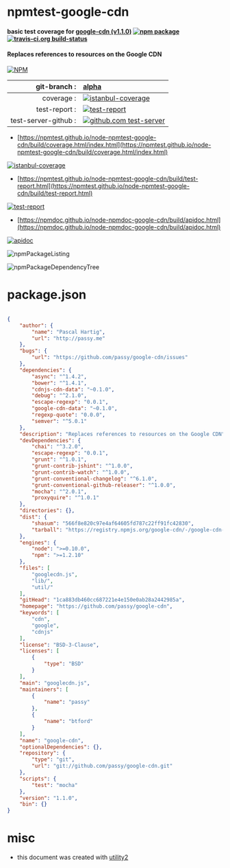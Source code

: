 # npmtest-google-cdn

#### basic test coverage for  [google-cdn (v1.1.0)](https://github.com/passy/google-cdn)  [![npm package](https://img.shields.io/npm/v/npmtest-google-cdn.svg?style=flat-square)](https://www.npmjs.org/package/npmtest-google-cdn) [![travis-ci.org build-status](https://api.travis-ci.org/npmtest/node-npmtest-google-cdn.svg)](https://travis-ci.org/npmtest/node-npmtest-google-cdn)

#### Replaces references to resources on the Google CDN

[![NPM](https://nodei.co/npm/google-cdn.png?downloads=true&downloadRank=true&stars=true)](https://www.npmjs.com/package/google-cdn)

| git-branch : | [alpha](https://github.com/npmtest/node-npmtest-google-cdn/tree/alpha)|
|--:|:--|
| coverage : | [![istanbul-coverage](https://npmtest.github.io/node-npmtest-google-cdn/build/coverage.badge.svg)](https://npmtest.github.io/node-npmtest-google-cdn/build/coverage.html/index.html)|
| test-report : | [![test-report](https://npmtest.github.io/node-npmtest-google-cdn/build/test-report.badge.svg)](https://npmtest.github.io/node-npmtest-google-cdn/build/test-report.html)|
| test-server-github : | [![github.com test-server](https://npmtest.github.io/node-npmtest-google-cdn/GitHub-Mark-32px.png)](https://npmtest.github.io/node-npmtest-google-cdn/build/app/index.html) | | build-artifacts : | [![build-artifacts](https://npmtest.github.io/node-npmtest-google-cdn/glyphicons_144_folder_open.png)](https://github.com/npmtest/node-npmtest-google-cdn/tree/gh-pages/build)|

- [https://npmtest.github.io/node-npmtest-google-cdn/build/coverage.html/index.html](https://npmtest.github.io/node-npmtest-google-cdn/build/coverage.html/index.html)

[![istanbul-coverage](https://npmtest.github.io/node-npmtest-google-cdn/build/screenCapture.buildCi.browser.%252Ftmp%252Fbuild%252Fcoverage.lib.html.png)](https://npmtest.github.io/node-npmtest-google-cdn/build/coverage.html/index.html)

- [https://npmtest.github.io/node-npmtest-google-cdn/build/test-report.html](https://npmtest.github.io/node-npmtest-google-cdn/build/test-report.html)

[![test-report](https://npmtest.github.io/node-npmtest-google-cdn/build/screenCapture.buildCi.browser.%252Ftmp%252Fbuild%252Ftest-report.html.png)](https://npmtest.github.io/node-npmtest-google-cdn/build/test-report.html)

- [https://npmdoc.github.io/node-npmdoc-google-cdn/build/apidoc.html](https://npmdoc.github.io/node-npmdoc-google-cdn/build/apidoc.html)

[![apidoc](https://npmdoc.github.io/node-npmdoc-google-cdn/build/screenCapture.buildCi.browser.%252Ftmp%252Fbuild%252Fapidoc.html.png)](https://npmdoc.github.io/node-npmdoc-google-cdn/build/apidoc.html)

![npmPackageListing](https://npmtest.github.io/node-npmtest-google-cdn/build/screenCapture.npmPackageListing.svg)

![npmPackageDependencyTree](https://npmtest.github.io/node-npmtest-google-cdn/build/screenCapture.npmPackageDependencyTree.svg)



# package.json

```json

{
    "author": {
        "name": "Pascal Hartig",
        "url": "http://passy.me"
    },
    "bugs": {
        "url": "https://github.com/passy/google-cdn/issues"
    },
    "dependencies": {
        "async": "^1.4.2",
        "bower": "^1.4.1",
        "cdnjs-cdn-data": "~0.1.0",
        "debug": "^2.1.0",
        "escape-regexp": "0.0.1",
        "google-cdn-data": "~0.1.0",
        "regexp-quote": "0.0.0",
        "semver": "^5.0.1"
    },
    "description": "Replaces references to resources on the Google CDN",
    "devDependencies": {
        "chai": "^3.2.0",
        "escape-regexp": "0.0.1",
        "grunt": "^1.0.1",
        "grunt-contrib-jshint": "^1.0.0",
        "grunt-contrib-watch": "^1.0.0",
        "grunt-conventional-changelog": "^6.1.0",
        "grunt-conventional-github-releaser": "^1.0.0",
        "mocha": "^2.0.1",
        "proxyquire": "^1.0.1"
    },
    "directories": {},
    "dist": {
        "shasum": "566f8e820c97e4af64605fd787c22ff91fc42830",
        "tarball": "https://registry.npmjs.org/google-cdn/-/google-cdn-1.1.0.tgz"
    },
    "engines": {
        "node": ">=0.10.0",
        "npm": ">=1.2.10"
    },
    "files": [
        "googlecdn.js",
        "lib/",
        "util/"
    ],
    "gitHead": "1ca883db460cc687221e4e150e0ab28a2442985a",
    "homepage": "https://github.com/passy/google-cdn",
    "keywords": [
        "cdn",
        "google",
        "cdnjs"
    ],
    "license": "BSD-3-Clause",
    "licenses": [
        {
            "type": "BSD"
        }
    ],
    "main": "googlecdn.js",
    "maintainers": [
        {
            "name": "passy"
        },
        {
            "name": "btford"
        }
    ],
    "name": "google-cdn",
    "optionalDependencies": {},
    "repository": {
        "type": "git",
        "url": "git://github.com/passy/google-cdn.git"
    },
    "scripts": {
        "test": "mocha"
    },
    "version": "1.1.0",
    "bin": {}
}
```



# misc
- this document was created with [utility2](https://github.com/kaizhu256/node-utility2)
